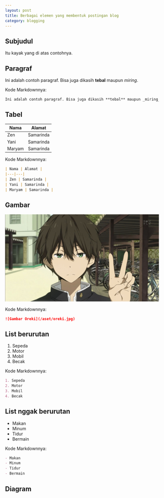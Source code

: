 ```yaml
--- 
layout: post
title: Berbagai elemen yang membentuk postingan blog
category: blogging
--- 
```


## Subjudul

Itu kayak yang di atas contohnya.

## Paragraf

Ini adalah contoh paragraf. Bisa juga dikasih **tebal** maupun _miring_.

Kode Markdownnya:

```markdown
Ini adalah contoh paragraf. Bisa juga dikasih **tebal** maupun _miring_.
```

## Tabel

| Nama | Alamat |
|---|---|
| Zen | Samarinda |
| Yani | Samarinda |
| Maryam | Samarinda |

Kode Markdownnya:

```markdown
| Nama | Alamat |
|---|---|
| Zen | Samarinda |
| Yani | Samarinda |
| Maryam | Samarinda |
```

## Gambar

![Gambar Oreki](/aset/oreki.jpg)

Kode Markdownnya:

```markdown
![Gambar Oreki](/aset/oreki.jpg)
```

## List berurutan

1. Sepeda
2. Motor
3. Mobil
4. Becak

Kode Markdownnya:

```markdown
1. Sepeda
2. Motor
3. Mobil
4. Becak
```

## List nggak berurutan

- Makan
- Minum
- Tidur
- Bermain

Kode Markdownnya:

```markdown
- Makan
- Minum
- Tidur
- Bermain
```

## Diagram

